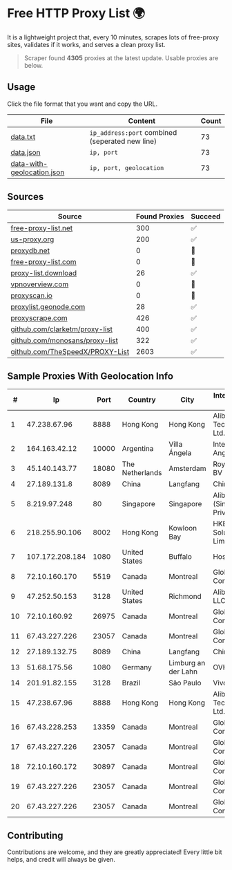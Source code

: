 
# Free HTTP Proxy List 🌍

It is a lightweight project that, every 10 minutes, scrapes lots of free-proxy sites, validates if it works, and serves a clean proxy list.


> Scraper found **4305** proxies at the latest update. Usable proxies are below.

## Usage

Click the file format that you want and copy the URL.


|File|Content|Count|
|----|-------|-----|
|[data.txt](https://raw.githubusercontent.com/themiralay/Proxy-List-World/master/data.txt)|`ip_address:port` combined (seperated new line)|73|
|[data.json](https://raw.githubusercontent.com/themiralay/Proxy-List-World/master/data.json)|`ip, port`|73|
|[data-with-geolocation.json](https://raw.githubusercontent.com/themiralay/Proxy-List-World/master/data-with-geolocation.json)|`ip, port, geolocation`|73|

## Sources

|Source|Found Proxies|Succeed|
|------|-------------|-------|
|[free-proxy-list.net](https://free-proxy-list.net)|300|✅|
|[us-proxy.org](https://www.us-proxy.org)|200|✅|
|[proxydb.net](http://proxydb.net)|0|🚫|
|[free-proxy-list.com](https://free-proxy-list.com/?page=&port=&type%5B%5D=http&type%5B%5D=https&up_time=0&search=Search)|0|🚫|
|[proxy-list.download](https://www.proxy-list.download/HTTP)|26|✅|
|[vpnoverview.com](https://vpnoverview.com/privacy/anonymous-browsing/free-proxy-servers)|0|🚫|
|[proxyscan.io](https://www.proxyscan.io)|0|🚫|
|[proxylist.geonode.com](https://proxylist.geonode.com/api/proxy-list?limit=300&page=1&sort_by=lastChecked&sort_type=desc&protocols=http,https)|28|✅|
|[proxyscrape.com](https://api.proxyscrape.com/v2/?request=displayproxies&protocol=http&timeout=10000&country=all&ssl=all&anonymity=all)|426|✅|
|[github.com/clarketm/proxy-list](https://raw.githubusercontent.com/clarketm/proxy-list/master/proxy-list-raw.txt)|400|✅|
|[github.com/monosans/proxy-list](https://raw.githubusercontent.com/monosans/proxy-list/main/proxies/http.txt)|322|✅|
|[github.com/TheSpeedX/PROXY-List](https://raw.githubusercontent.com/TheSpeedX/PROXY-List/master/http.txt)|2603|✅|


## Sample Proxies With Geolocation Info

|#|Ip|Port|Country|City|Internet Service Provider|
|-|--|----|-------|----|-------------------------|
|1|47.238.67.96|8888|Hong Kong|Hong Kong|Alibaba (US) Technology Co., Ltd.|
|2|164.163.42.12|10000|Argentina|Villa Ángela|Interret Villa Angela SRL|
|3|45.140.143.77|18080|The Netherlands|Amsterdam|RoyaleHosting BV|
|4|27.189.131.8|8089|China|Langfang|Chinanet|
|5|8.219.97.248|80|Singapore|Singapore|Alibaba Cloud (Singapore) Private Limited|
|6|218.255.90.106|8002|Hong Kong|Kowloon Bay|HKBN Enterprise Solutions HK Limited|
|7|107.172.208.184|1080|United States|Buffalo|HostPapa|
|8|72.10.160.170|5519|Canada|Montreal|GloboTech Communications|
|9|47.252.50.153|3128|United States|Richmond|Alibaba Cloud LLC|
|10|72.10.160.92|26975|Canada|Montreal|GloboTech Communications|
|11|67.43.227.226|23057|Canada|Montreal|GloboTech Communications|
|12|27.189.132.75|8089|China|Langfang|Chinanet|
|13|51.68.175.56|1080|Germany|Limburg an der Lahn|OVH SAS|
|14|201.91.82.155|3128|Brazil|São Paulo|Vivo|
|15|47.238.67.96|8888|Hong Kong|Hong Kong|Alibaba (US) Technology Co., Ltd.|
|16|67.43.228.253|13359|Canada|Montreal|GloboTech Communications|
|17|67.43.227.226|23057|Canada|Montreal|GloboTech Communications|
|18|72.10.160.172|30897|Canada|Montreal|GloboTech Communications|
|19|67.43.227.226|23057|Canada|Montreal|GloboTech Communications|
|20|67.43.227.226|23057|Canada|Montreal|GloboTech Communications|



## Contributing

Contributions are welcome, and they are greatly appreciated! Every
little bit helps, and credit will always be given.

